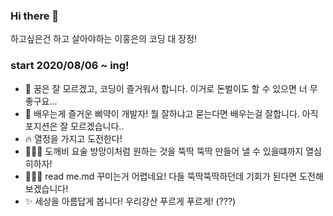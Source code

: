 ### Hi there 👋

하고싶은건 하고 살아야하는 이홍은의 코딩 대 장정!

### start 2020/08/06 ~ ing!

- 🌱 꿈은 잘 모르겠고, 코딩이 즐거워서 합니다. 이거로 돈벌이도 할 수 있으면 너 무 좋구요...
- 🐣 배우는게 즐거운 삐약이 개발자! 뭘 잘하냐고 묻는다면 배우는걸 잘합니다. 아직 포지션은 잘 모르겠습니다..
- 🔥 열정을 가지고 도전한다!
- 🧚🏻‍♀️ 도깨비 요술 방망이처럼 원하는 것을 뚝딱 뚝딱 만들어 낼 수 있을떄까지 열심히하자!
- 🤷🏻‍♀️ read me.md 꾸미는거 어렵네요! 다들 뚝딱뚝딱하던데 기회가 된다면 도전해보겠습니다!
- ✨ 세상을 아름답게 봅니다! 우리강산 푸르게 푸르게! (???)

<!--
**haleyalwayshappy/haleyalwayshappy** is a ✨ _special_ ✨ repository because its `README.md` (this file) appears on your GitHub profile.

Here are some ideas to get you started:

- 🔭 I’m currently working on ...
- 🌱 I’m currently learning ...
- 👯 I’m looking to collaborate on ...
- 🤔 I’m looking for help with ...
- 💬 Ask me about ...
- 📫 How to reach me: ...
- 😄 Pronouns: ...
- ⚡ Fun fact: ...
-->
